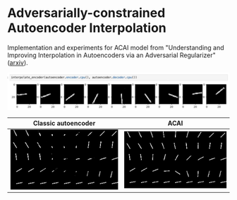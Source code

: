 # Adversarially-constrained Autoencoder Interpolation

Implementation and experiments for ACAI model from "Understanding and Improving Interpolation in Autoencoders via an Adversarial Regularizer" ([arxiv](https://arxiv.org/pdf/1807.07543.pdf)).

![](figs/acai_interpolation.jpg)

Classic autoencoder        |  ACAI
:-------------------------:|:-------------------------:
![](figs/autoencoder_interpolation_wandb.png)  |  ![](figs/acai_interpolation_wandb.png)
